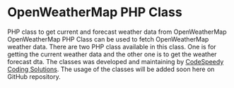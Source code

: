 # OpenWeatherMap PHP Class
PHP class to get current and forecast weather data from OpenWeatherMap
OpenWeatherMap PHP Class can be used to fetch OpenWeatherMap weather data. 
There are two PHP class available in this class. One is for getting the current weather data and the other one is to get the weather forecast dta.
The classes was developed and maintaining by [CodeSpeedy Coding Solutions](https://www.codespeedy.com/). The usage of the classes will be added soon here on GitHub repository.
